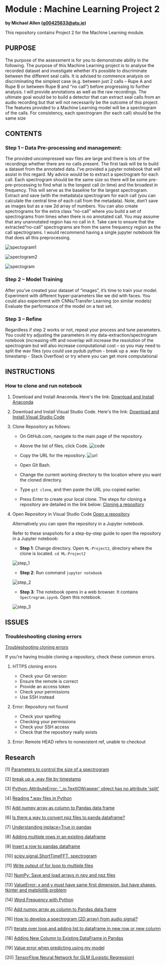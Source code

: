 # Module : Machine Learning Project 2

**by Michael Allen (g00425633@atu.ie)**

This repository contains Project 2 for the Machine Learning module.


## PURPOSE
The purpose of the assessment is for you to demonstrate ability in the following.
The purpose of this Machine Learning project is to analyse the recorded dataset and investigate 
whether it’s possible to discriminate between the different seal calls.
It is advised to commence analysis on discriminating the simplest case (e.g. between just 2 
calls – Rupe A and Rupe B or between Rupe B and “no call”) before progressing to further 
analysis. I will provide annotations as well as the raw recordings.
The ultimate goal would be to build a detector that can extract seal calls from an audio 
recording but that will not necessarily be the outcome of this project.
The features provided to a Machine Learning model will be a spectrogram of the calls. For 
consistency, each spectrogram (for each call) should be the same size

## CONTENTS
### Step 1 – Data Pre-processing and management:
The provided uncompressed wav files are large and there is lots of the recordings whether there 
are no calls present.
The first task will be to build a dataset from the annotated data. I’ve provided a jupyter notebook 
that will assist in this regard. 
My advice would be to extract a spectrogram for each call. Each spectrogram should be the 
same size so there will be some pre-pre-processing to find what is the longest call (in time) and 
the broadest in frequency. This will serve as the baseline for the largest spectrogram. Extract 
and save (with the metadata)a spectrogram for each call (you can calculate the central time of 
each call from the metadata). Note, don’t save as images but as a raw 2d array of numbers.
You can also create spectrograms for the extra class “no-call” where you build a set of 
spectrograms from times when there is no annotated call. You may assume that any 
unannotated region has no call in it. Take care to ensure that the extracted“no-call”
spectrograms are from the same frequency region as the call spectrograms.
I would recommend having a single jupyter notebook file that does all this preprocessing.

![spectogram1](./img/spectogram1.png)

![spectogram2](./img/spectogram2.png)

![spectogram](./img/spectrogram.png)

### Step 2 – Model Training
After you’ve created your dataset of “images”, it’s time to train your model.
Experiment with different hyper-parameters like we did with faces. You could also experiment 
with CNNs/Transfer Learning (on similar models)
Evaluate the performance of the model on a test set.

### Step 3 – Refine
Regardless if step 2 works or not, repeat your process and tune parameters. 
You could try adjusting the parameters in my data-extraction/spectrogram notebook (increasing 
nfft and noverlap will increase the resolution of the spectrogram but will also increase 
computational cost – so you may need to split the wav files (you could use pydub python - break 
up a .wav file by timestamp - Stack Overflow) or try where you can get more computational

## INSTRUCTIONS
### How to clone and run notebook
1. Download and Install Anaconda. Here's the link:
  [Download and Install Anaconda](https://www.anaconda.com/download/)

2. Download and Install Visual Studio Code. Here's the link:
  [Download and Install Visual Studio Code](https://code.visualstudio.com/)

3. Clone Repository as follows:
   -  On GitHub.com, navigate to the main page of the repository.
  
   -  Above the list of files, click Code.
      ![code](https://docs.github.com/assets/cb-14601/mw-1440/images/help/repository/code-button.webp)
  
   -  Copy the URL for the repository.
      ![url](https://docs.github.com/assets/cb-69468/mw-1440/images/help/repository/https-url-clone-cli.webp)
  
   -  Open Git Bash.
  
   -  Change the current working directory to the location where you want the cloned directory.
  
   -  Type `git clone`, and then paste the URL you copied earlier.
  
   -  Press Enter to create your local clone.
      The steps for cloning a repository are detailed in the link below:
      [Cloning a repository](https://docs.github.com/en/repositories/creating-and-managing-repositories/cloning-a-repository)

4. Open Repository in Visual Studio Code
  [Open a repository](https://code.visualstudio.com/docs/sourcecontrol/intro-to-git#_open-a-git-repository)


   Alternatively you can open the repository in a Jupyter notebook.

   Refer to these snapshots for a step-by-step guide to open the repository in a Jupyter notebook:

   - **Step 1**: Change directory. Open `ML-Project2`, directory where the clone is located.
                 `cd ML-Project2`

    ![step_1](./img/step_1.PNG)


   - **Step 2**: Run command `jupyter notebook`

    ![step_2](./img/step_2.PNG)


   - **Step 3**: The notebook opens in a web browser. It contains `Spectrogram.ipynb`. Open this notebook.

    ![step_3](./img/step_3.PNG)



## ISSUES
### Troubleshooting cloning errors

[Troubleshooting cloning errors](https://docs.github.com/en/repositories/creating-and-managing-repositories/troubleshooting-cloning-errors)

If you're having trouble cloning a repository, check these common errors.
1. HTTPS cloning errors
   - Check your Git version
   - Ensure the remote is correct
   - Provide an access token
   - Check your permissions
   - Use SSH instead
 
 2. Error: Repository not found
    - Check your spelling
    - Checking your permissions
    - Check your SSH access
    - Check that the repository really exists
  
 3. Error: Remote HEAD refers to nonexistent ref, unable to checkout

## Research

[1] [Parameters to control the size of a spectrogram](https://stackoverflow.com/questions/51241499/parameters-to-control-the-size-of-a-spectrogram)

[2] [break up a .wav file by timestamp](https://stackoverflow.com/questions/51622865/break-up-a-wav-file-by-timestamp)

[3] [Python: AttributeError: '_io.TextIOWrapper' object has no attribute 'split'](https://stackoverflow.com/questions/17569679/python-attributeerror-io-textiowrapper-object-has-no-attribute-split)

[4] [Reading *.wav files in Python](https://stackoverflow.com/questions/2060628/reading-wav-files-in-python)

[5] [Add numpy array as column to Pandas data frame](https://stackoverflow.com/questions/18646076/add-numpy-array-as-column-to-pandas-data-frame)

[6] [Is there a way to convert npz files to panda dataframe?](https://stackoverflow.com/questions/59113331/is-there-a-way-to-convert-npz-files-to-panda-dataframe)

[7] [Understanding inplace=True in pandas](https://stackoverflow.com/questions/43893457/understanding-inplace-true-in-pandas)

[8] [Adding multiple rows in an existing dataframe](https://stackoverflow.com/questions/30081216/adding-multiple-rows-in-an-existing-dataframe)

[9] [Insert a row to pandas dataframe](https://stackoverflow.com/questions/24284342/insert-a-row-to-pandas-dataframe)

[10] [scipy.signal.ShortTimeFFT.
spectrogram](https://docs.scipy.org/doc/scipy/reference/generated/scipy.signal.ShortTimeFFT.spectrogram.html)

[11] [Write output of for loop to multiple files](https://stackoverflow.com/questions/24119905/write-output-of-for-loop-to-multiple-files)

[12] [NumPy: Save and load arrays in npy and npz files](https://note.nkmk.me/en/python-numpy-load-save-savez-npy-npz/)

[13] [ValueError: x and y must have same first dimension, but have shapes, tkinter and matplotlib problem](https://stackoverflow.com/questions/67434780/valueerror-x-and-y-must-have-same-first-dimension-but-have-shapes-tkinter-and)

[14] [Word Frequency with Python
](https://absentdata.com/python-graphs/python-word-frequency/)

[15] [Add numpy array as column to Pandas data frame](https://stackoverflow.com/questions/18646076/add-numpy-array-as-column-to-pandas-data-frame)

[16] [How to develop a spectrogram (2D array) from audio signal?](https://dsp.stackexchange.com/questions/66477/how-to-develop-a-spectrogram-2d-array-from-audio-signal)

[17] [Iterate over loop and adding list to dataframe in new row or new column](https://stackoverflow.com/questions/54194772/iterate-over-loop-and-adding-list-to-dataframe-in-new-row-or-new-column)

[18] [Adding New Column to Existing DataFrame in Pandas](https://www.geeksforgeeks.org/adding-new-column-to-existing-dataframe-in-pandas/)

[19] [Value error when predicting using my model](https://stackoverflow.com/questions/77026495/value-error-when-predicting-using-my-model
)

[20] [TensorFlow Neural Network for GLM (Logistic Regression)](https://medium.com/@thedatabeast/tensorflow-neural-network-for-glm-logistic-regression-47fadba204f4
)
